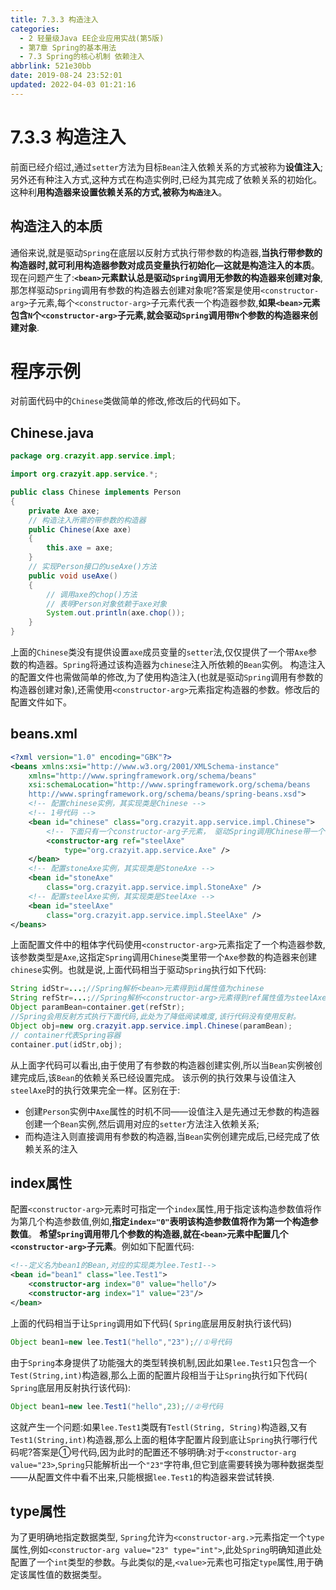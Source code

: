 ```yaml
---
title: 7.3.3 构造注入
categories: 
  - 2 轻量级Java EE企业应用实战(第5版)
  - 第7章 Spring的基本用法
  - 7.3 Spring的核心机制 依赖注入
abbrlink: 521e30bb
date: 2019-08-24 23:52:01
updated: 2022-04-03 01:21:16
---
```

# 7.3.3 构造注入 #
前面已经介绍过,通过`setter`方法为目标`Bean`注入依赖关系的方式被称为**设值注入**;另外还有种注入方式,这种方式在构造实例时,已经为其完成了依赖关系的初始化。这种利**用构造器来设置依赖关系的方式,被称为`构造注入`**。
## 构造注入的本质 ##
通俗来说,就是驱动`Spring`在底层以反射方式执行带参数的构造器,**当执行带参数的构造器时,就可利用构造器参数对成员变量执行初始化—这就是构造注入的本质**。
现在问题产生了:**`<bean>`元素默认总是驱动`Spring`调用无参数的构造器来创建对象**,那怎样驱动`Spring`调用有参数的构造器去创建对象呢?答案是使用`<constructor-arg>`子元素,每个`<constructor-arg>`子元素代表一个构造器参数,**如果`<bean>`元素包含`N`个`<constructor-arg>`子元素,就会驱动`Spring`调用带`N`个参数的构造器来创建对象**.
# 程序示例 #
对前面代码中的`Chinese`类做简单的修改,修改后的代码如下。
## Chinese.java ##
```java
package org.crazyit.app.service.impl;

import org.crazyit.app.service.*;

public class Chinese implements Person
{
    private Axe axe;
    // 构造注入所需的带参数的构造器
    public Chinese(Axe axe)
    {
        this.axe = axe;
    }
    // 实现Person接口的useAxe()方法
    public void useAxe()
    {
        // 调用axe的chop()方法
        // 表明Person对象依赖于axe对象
        System.out.println(axe.chop());
    }
}
```
上面的`Chinese`类没有提供设置`axe`成员变量的`setter`法,仅仅提供了一个带`Axe`参数的构造器。`Spring`将通过该构造器为`chinese`注入所依赖的`Bean`实例。
构造注入的配置文件也需做简单的修改,为了使用构造注入(也就是驱动`Spring`调用有参数的构造器创建对象),还需使用`<constructor-arg>`元素指定构造器的参数。修改后的配置文件如下。
## beans.xml ##
```xml
<?xml version="1.0" encoding="GBK"?>
<beans xmlns:xsi="http://www.w3.org/2001/XMLSchema-instance"
    xmlns="http://www.springframework.org/schema/beans"
    xsi:schemaLocation="http://www.springframework.org/schema/beans
    http://www.springframework.org/schema/beans/spring-beans.xsd">
    <!-- 配置chinese实例，其实现类是Chinese -->
    <!-- 1号代码 -->
    <bean id="chinese" class="org.crazyit.app.service.impl.Chinese">
        <!-- 下面只有一个constructor-arg子元素， 驱动Spring调用Chinese带一个参数的构造器来创建对象 -->
        <constructor-arg ref="steelAxe"
            type="org.crazyit.app.service.Axe" />
    </bean>
    <!-- 配置stoneAxe实例，其实现类是StoneAxe -->
    <bean id="stoneAxe"
        class="org.crazyit.app.service.impl.StoneAxe" />
    <!-- 配置steelAxe实例，其实现类是SteelAxe -->
    <bean id="steelAxe"
        class="org.crazyit.app.service.impl.SteelAxe" />
</beans>
```
上面配置文件中的粗体字代码使用`<constructor-arg>`元素指定了一个构造器参数,该参数类型是`Axe`,这指定`Spring`调用`Chinese`类里带一个`Axe`参数的构造器来创建`chinese`实例。也就是说,上面代码相当于驱动`Spring`执行如下代码:
```java
String idStr=...;//Spring解析<bean>元素得到id属性值为chinese
String refStr=...;//Spring解析<constructor-arg>元素得到ref属性值为steelAxe
Object paramBean=container.get(refStr);
//Spring会用反射方式执行下面代码,此处为了降低阅读难度,该行代码没有使用反射。
Object obj=new org.crazyit.app.service.impl.Chinese(paramBean);
// container代表Spring容器
container.put(idStr,obj);
```
从上面字代码可以看出,由于使用了有参数的构造器创建实例,所以当`Bean`实例被创建完成后,该`Bean`的依赖关系已经设置完成。
该示例的执行效果与设值注入`steelAxe`时的执行效果完全一样。区别在于:
- 创建`Person`实例中`Axe`属性的时机不同——设值注入是先通过无参数的构造器创建一个`Bean`实例,然后调用对应的`setter`方法注入依赖关系;
- 而构造注入则直接调用有参数的构造器,当`Bean`实例创建完成后,已经完成了依赖关系的注入

## index属性 ##
配置`<constructor-arg>`元素时可指定一个`index`属性,用于指定该构造参数值将作为第几个构造参数值,例如,**指定`index="0"`表明该构造参数值将作为第一个构造参数值**。
**希望`Spring`调用带几个参数的构造器,就在`<bean>`元素中配置几个`<constructor-arg>`子元素**。例如如下配置代码:
```xml
<!--定义名为bean1的Bean,对应的实现类为lee.Test1-->
<bean id="bean1" class="lee.Test1">
    <constructor-arg index="0" value="hello"/>
    <constructor-arg index="1" value="23"/>
</bean>
```
上面的代码相当于让`Spring`调用如下代码( `Spring`底层用反射执行该代码)
```java
Object bean1=new lee.Test1("hello","23");//①号代码
```
由于`Spring`本身提供了功能强大的类型转换机制,因此如果`lee.Test1`只包含一个`Test(String,int)`构造器,那么上面的配置片段相当于让`Spring`执行如下代码( `Spring`底层用反射执行该代码):
```java
Object bean1=new lee.Test1("hello",23);//②号代码
```
这就产生一个问题:如果`lee.Test1`类既有`Testl(String, String)`构造器,又有`Test1(String,int)`构造器,那么上面的粗体字配置片段到底让`Spring`执行哪行代码呢?答案是①号代码,因为此时的配置还不够明确:对于`<constructor-arg value="23>`,`Spring`只能解析出一个`"23"`字符串,但它到底需要转换为哪种数据类型——从配置文件中看不出来,只能根据`lee.Test1`的构造器来尝试转换.
## type属性 ##
为了更明确地指定数据类型, `Spring`允许为`<constructor-arg.>`元素指定一个`type`属性,例如`<constructor-arg value="23" type="int">`,此处`Spring`明确知道此处配置了一个`int`类型的参数。与此类似的是,`<value>`元素也可指定`type`属性,用于确定该属性值的数据类型。



